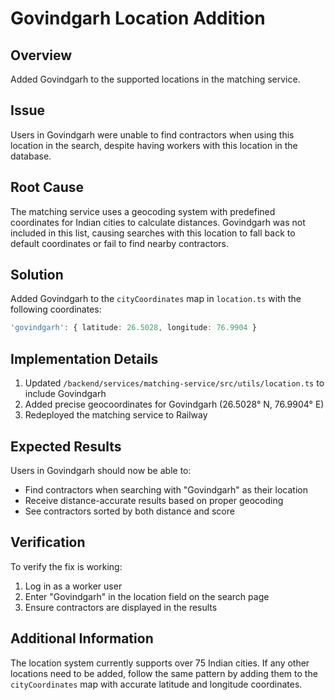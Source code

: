 # Govindgarh Location Addition

## Overview

Added Govindgarh to the supported locations in the matching service.

## Issue

Users in Govindgarh were unable to find contractors when using this location in the search, despite having workers with this location in the database.

## Root Cause

The matching service uses a geocoding system with predefined coordinates for Indian cities to calculate distances. Govindgarh was not included in this list, causing searches with this location to fall back to default coordinates or fail to find nearby contractors.

## Solution

Added Govindgarh to the `cityCoordinates` map in `location.ts` with the following coordinates:

```typescript
'govindgarh': { latitude: 26.5028, longitude: 76.9904 }
```

## Implementation Details

1. Updated `/backend/services/matching-service/src/utils/location.ts` to include Govindgarh
2. Added precise geocoordinates for Govindgarh (26.5028° N, 76.9904° E)
3. Redeployed the matching service to Railway

## Expected Results

Users in Govindgarh should now be able to:
- Find contractors when searching with "Govindgarh" as their location
- Receive distance-accurate results based on proper geocoding
- See contractors sorted by both distance and score

## Verification

To verify the fix is working:
1. Log in as a worker user
2. Enter "Govindgarh" in the location field on the search page
3. Ensure contractors are displayed in the results

## Additional Information

The location system currently supports over 75 Indian cities. If any other locations need to be added, follow the same pattern by adding them to the `cityCoordinates` map with accurate latitude and longitude coordinates.